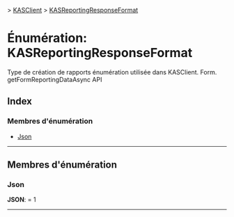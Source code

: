 [](../README.md) > [KASClient](../modules/kasclient.md) > [KASReportingResponseFormat](../enums/kasclient.kasreportingresponseformat.md)

# <a name="enumeration-kasreportingresponseformat"></a>Énumération: KASReportingResponseFormat

Type de création de rapports énumération utilisée dans KASClient. Form. getFormReportingDataAsync API
## <a name="index"></a>Index

### <a name="enumeration-members"></a>Membres d'énumération

* [Json](kasclient.kasreportingresponseformat.md#json)

---

## <a name="enumeration-members"></a>Membres d'énumération

<a id="json"></a>

###  <a name="json"></a>Json

**JSON**: = 1

___

